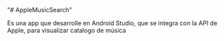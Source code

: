 "# AppleMusicSearch" 

Es una app que desarrolle en Android Studio, que se integra con la API de Apple, para visualizar catalogo de música
